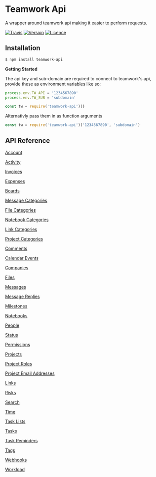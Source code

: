 # Teamwork Api

A wrapper around teamwork api making it easier to perform requests.

[![Travis](https://img.shields.io/travis/moshie/teamwork-api.svg?style=for-the-badge)](https://travis-ci.org/moshie/teamwork-api)
[![Version](https://img.shields.io/npm/v/teamwork-api.svg?style=for-the-badge)](https://www.npmjs.com/package/teamwork-api)
[![Licence](https://img.shields.io/npm/l/teamwork-api.svg?style=for-the-badge)](https://opensource.org/licenses/MIT)

## Installation

```bash
$ npm install teamwork-api
```

**Getting Started**

The api key and sub-domain are required to connect to teamwork's api, provide these as environment variables like so:

```js
process.env.TW_API = '1234567890'
process.env.TW_SUB = 'subdomain'

const tw = require('teamwork-api')()
```

Alternativly pass them in as function arguments 

```js
const tw = require('teamwork-api')('1234567890', 'subdomain')
```

## API Reference

[Account](/docs/base.md)

[Activity](/docs/activity.md)

[Invoices](/docs/invoices.md)

[Expenses](/docs/expenses.md)

[Boards](/docs/boards.md)

[Message Categories](/docs/message-categories.md)

[File Categories](/docs/file-categories.md)

[Notebook Categories](/docs/notebook-categories.md)

[Link Categories](/docs/link-categories.md)

[Project Categories](/docs/project-categories.md)

[Comments](/docs/comments.md)

[Calendar Events](/docs/calendar.md)

[Companies](/docs/companies.md)

[Files](/docs/files.md)

[Messages](/docs/messages.md)

[Message Replies](/docs/message-replies.md)

[Milestones](/docs/milestones.md)

[Notebooks](/docs/notebooks.md)

[People](/docs/people.md)

[Status](/docs/status.md)

[Permissions](/docs/permissions.md)

[Projects](/docs/projects.md)

[Project Roles](/docs/project-roles.md)

[Project Email Addresses](/docs/project-email-address.md)

[Links](/docs/links.md)

[Risks](/docs/risks.md)

[Search](/docs/search.md)

[Time](/docs/time.md)

[Task Lists](/docs/task-lists.md)

[Tasks](/docs/tasks.md)

[Task Reminders](/docs/task-reminders.md)

[Tags](/docs/tags.md)

[Webhooks](/docs/webhooks.md)

[Workload](/docs/workload.md)